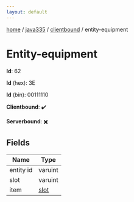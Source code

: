 ```yaml
---
layout: default
---
```


[home](/)  /  [java335](/protocol/java335)  /  [clientbound](/protocol/java335/clientbound)  /  entity-equipment

# Entity-equipment

**Id**: 62

**Id** (hex): 3E

**Id** (bin): 00111110

**Clientbound**: ✔️

**Serverbound**: ✖️

## Fields

Name | Type
---|---
entity id | varuint
slot | varuint
item | [slot](/protocol/java335/types/slot)

